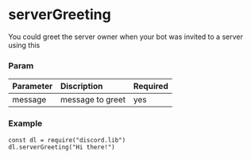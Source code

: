 # serverGreeting

You could greet the server owner when your bot was invited to a server using this

### Param

| Parameter | Discription | Required |
| :--- | :--- | :--- |
| message | message to greet | yes |

### Example

```
const dl = require("discord.lib")
dl.serverGreeting("Hi there!")
```

